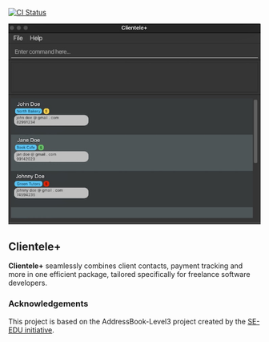[![CI Status](https://github.com/AY2425S1-CS2103T-F14A-3/tp/workflows/Java%20CI/badge.svg)](https://github.com/AY2425S1-CS2103T-F14A-3/tp/actions)

![Ui](docs/images/Ui.png)

## Clientele+

**Clientele+** seamlessly combines client contacts, payment tracking and more in one efficient package, tailored specifically for freelance software developers.

### Acknowledgements
This project is based on the AddressBook-Level3 project created by the [SE-EDU initiative](https://se-education.org).